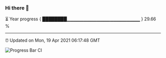 ### Hi there 👋

⏳ Year progress { ████████▁▁▁▁▁▁▁▁▁▁▁▁▁▁▁▁▁▁▁▁▁▁ } 29.66 %

---

⏰ Updated on Mon, 19 Apr 2021 06:17:48 GMT

![Progress Bar CI](https://github.com/liununu/liununu/workflows/Progress%20Bar%20CI/badge.svg)
